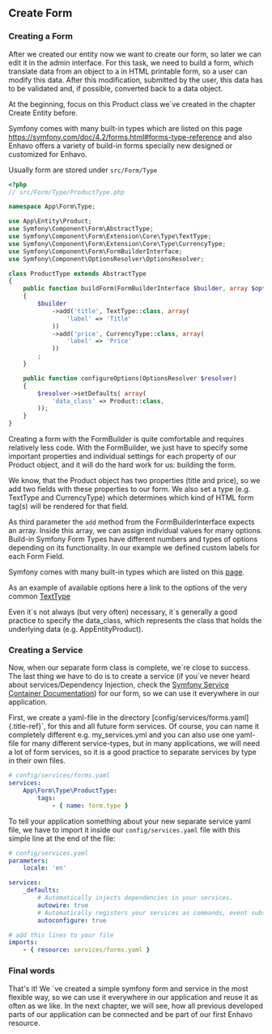 ## Create Form

### Creating a Form

After we created our entity now we want to create our form, so later we
can edit it in the admin interface. For this task, we need to build a
form, which translate data from an object to a in HTML printable form,
so a user can modify this data. After this modification, submitted by
the user, this data has to be validated and, if possible, converted back
to a data object.

At the beginning, focus on this Product class we´ve created in the
chapter Create Entity before.

Symfony comes with many built-in types which are listed on this page
<https://symfony.com/doc/4.2/forms.html#forms-type-reference> and also
Enhavo offers a variety of build-in forms specially new designed or
customized for Enhavo.

Usually form are stored under `src/Form/Type`

```php
<?php
// src/Form/Type/ProductType.php

namespace App\Form\Type;

use App\Entity\Product;
use Symfony\Component\Form\AbstractType;
use Symfony\Component\Form\Extension\Core\Type\TextType;
use Symfony\Component\Form\Extension\Core\Type\CurrencyType;
use Symfony\Component\Form\FormBuilderInterface;
use Symfony\Component\OptionsResolver\OptionsResolver;

class ProductType extends AbstractType
{
    public function buildForm(FormBuilderInterface $builder, array $options)
    {
        $builder
            ->add('title', TextType::class, array(
                'label' => 'Title'
            ))
            ->add('price', CurrencyType::class, array(
                'label' => 'Price'
            ))
        ;
    }

    public function configureOptions(OptionsResolver $resolver)
    {
        $resolver->setDefaults( array(
            'data_class' => Product::class,
        ));
    }
}
```

Creating a form with the FormBuilder is quite comfortable and requires
relatively less code. With the FormBuilder, we just have to specify some
important properties and individual settings for each property of our
Product object, and it will do the hard work for us: building the form.

We know, that the Product object has two properties (title and price),
so we add two fields with these properties to our form. We also set a
type (e.g. TextType and CurrencyType) which determines which kind of
HTML form tag(s) will be rendered for that field.

As third parameter the `add` method from the FormBuilderInterface
expects an array. Inside this array, we can assign individual values for
many options. Build-in Symfony Form Types have different numbers and
types of options depending on its functionality. In our example we
defined custom labels for each Form Field.

Symfony comes with many built-in types which are listed on this
[page](https://symfony.com/doc/4.2/forms.html#forms-type-reference.).

As an example of available options here a link to the options of the
very common
[TextType](https://symfony.com/doc/4.2/reference/forms/types/text.html)

Even it´s not always (but very often) necessary, it´s generally a good
practice to specify the data_class, which represents the class that
holds the underlying data (e.g. AppEntityProduct).

### Creating a Service

Now, when our separate form class is complete, we´re close to success.
The last thing we have to do is to create a service (if you´ve never
heard about services/Dependency Injection, check the [Symfony Service
Container
Documentation](https://symfony.com/doc/current/service_container.html))
for our form, so we can use it everywhere in our application.

First, we create a yaml-file in the directory
[config/services/forms.yaml]{.title-ref}\`, for this and all future form
services. Of course, you can name it completely different e.g.
my_services.yml and you can also use one yaml-file for many different
service-types, but in many applications, we will need a lot of form
services, so it is a good practice to separate services by type in their
own files.

```yaml
# config/services/forms.yaml
services:
    App\Form\Type\ProductType:
        tags:
            - { name: form.type }
```

To tell your application something about your new separate service yaml
file, we have to import it inside our `config/services.yaml` file with
this simple line at the end of the file:

```yaml
# config/services.yaml
parameters:
    locale: 'en'

services:
    _defaults:
        # Automatically injects dependencies in your services.
        autowire: true
        # Automatically registers your services as commands, event subscribers, etc.
        autoconfigure: true

# add this lines to your file
imports:
    - { resource: services/forms.yaml }
```

### Final words

That's it! We ´ve created a simple symfony form and service in the most
flexible way, so we can use it everywhere in our application and reuse
it as often as we like. In the next chapter, we will see, how all
previous developed parts of our application can be connected and be part
of our first Enhavo resource.
